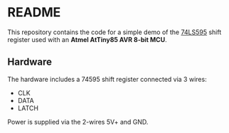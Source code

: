 # README

This repository contains the code for a simple demo of the [74LS595](http://www.ti.com/lit/ds/sdls006/sdls006.pdf) shift register used with an **Atmel AtTiny85 AVR 8-bit MCU**.

## Hardware

The hardware includes a 74595 shift register connected via 3 wires:

- CLK
- DATA
- LATCH

Power is supplied via the 2-wires 5V+ and GND.

